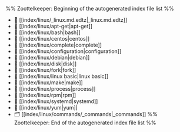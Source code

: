 %% Zoottelkeeper: Beginning of the autogenerated index file list  %%
- 📄 [[index/linux/_linux.md.edtz|_linux.md.edtz]]
- 📄 [[index/linux/apt-get|apt-get]]
- 📄 [[index/linux/bash|bash]]
- 📄 [[index/linux/centos|centos]]
- 📄 [[index/linux/complete|complete]]
- 📄 [[index/linux/configuration|configuration]]
- 📄 [[index/linux/debian|debian]]
- 📄 [[index/linux/disk|disk]]
- 📄 [[index/linux/fork|fork]]
- 📄 [[index/linux/linux basic|linux basic]]
- 📄 [[index/linux/make|make]]
- 📄 [[index/linux/process|process]]
- 📄 [[index/linux/rpm|rpm]]
- 📄 [[index/linux/systemd|systemd]]
- 📄 [[index/linux/yum|yum]]
- 🗂️ [[index/linux/commands/_commands|_commands]]
%% Zoottelkeeper: End of the autogenerated index file list  %%
